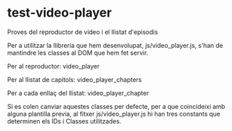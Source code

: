 # test-video-player
Proves del reproductor de vídeo i el llistat d'episodis

Per a utilitzar la llibrería que hem desenvolupat, js/video_player.js, s'han de mantindre les classes al DOM que hem fet servir.

Per al reproductor: video_player

Per al llistat de capítols: video_player_chapters

Per a cada enllaç del llistat: video_player_chapter



Si es colen canviar aquestes classes per defecte, per a que coincideixi amb alguna plantilla previa, al fitxer js/video_player.js hi han tres constants que determinen els IDs i Classes utilitzades.
